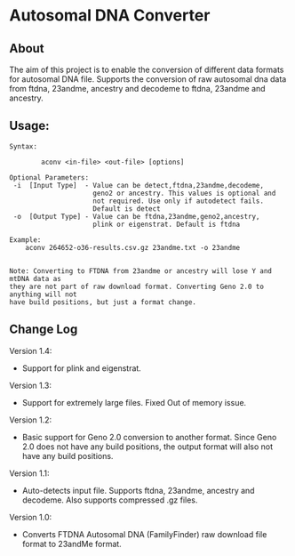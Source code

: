 # Autosomal DNA Converter

## About
The aim of this project is to enable the conversion of different data formats for autosomal DNA file. Supports the conversion of raw autosomal dna data from ftdna, 23andme, ancestry and decodeme to ftdna, 23andme and ancestry.

## Usage:
```
Syntax:

        aconv <in-file> <out-file> [options]

Optional Parameters:
 -i  [Input Type]  - Value can be detect,ftdna,23andme,decodeme,
                     geno2 or ancestry. This values is optional and 
                     not required. Use only if autodetect fails.
                     Default is detect
 -o  [Output Type] - Value can be ftdna,23andme,geno2,ancestry, 
                     plink or eigenstrat. Default is ftdna

Example:
    aconv 264652-o36-results.csv.gz 23andme.txt -o 23andme


Note: Converting to FTDNA from 23andme or ancestry will lose Y and mtDNA data as
they are not part of raw download format. Converting Geno 2.0 to anything will not
have build positions, but just a format change.
```

## Change Log
Version 1.4:
- Support for plink and eigenstrat.

Version 1.3:
- Support for extremely large files. Fixed Out of memory issue.

Version 1.2:
- Basic support for Geno 2.0 conversion to another format. Since Geno 2.0 does not have any build positions, the output format will also not have any build positions.

Version 1.1:
- Auto-detects input file. Supports ftdna, 23andme, ancestry and decodeme. Also supports compressed .gz files.

Version 1.0:
- Converts FTDNA Autosomal DNA (FamilyFinder) raw download file format to 23andMe format.
